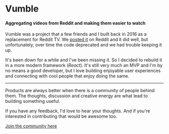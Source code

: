 # Vumble
#### Aggregating videos from Reddit and making them easier to watch

Vumble was a project that a few friends and I built back in 2016 as a replacement for Reddit TV. We [posted it](https://www.reddit.com/r/Entrepreneur/comments/3savcn/we_revamped_reddittv_and_its_just_the_beginning/) on Reddit and it did well, but unfortunately, over time the code deprecated and we had trouble keeping it up. 

It's been down for a while and I've been missing it. So I decided to rebuild it in a more modern framework (*React*). It's still very much an MVP and I'm by no means a good developer, but I love building enjoyable user experiences and connecting with cool people that enjoy doing the same.

---

Products are always better when there is a community of people behind them. The thoughts, discussion and creative energy are what lead to building something useful.

If you have any feedback, I'd love to hear your thoughts. And if you're interested in contributing that would be awesome too.

[Join the community here](https://discord.gg/fJjYyXR)




